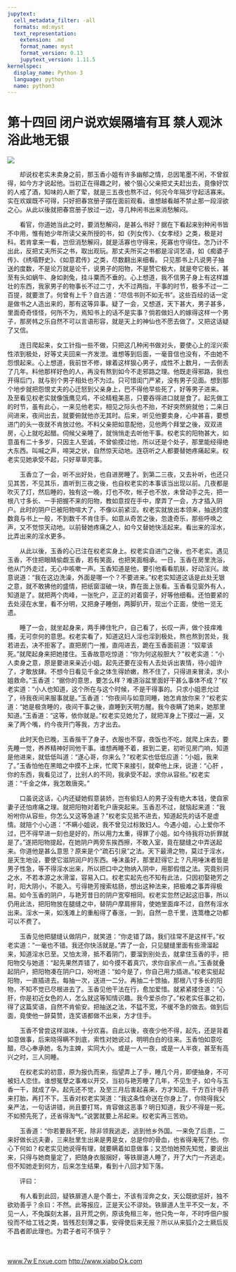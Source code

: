 ```yaml
---
jupytext:
  cell_metadata_filter: -all
  formats: md:myst
  text_representation:
    extension: .md
    format_name: myst
    format_version: 0.13
    jupytext_version: 1.11.5
kernelspec:
  display_name: Python 3
  language: python
  name: python3
---
```

# 第十四回 闭户说欢娱隔墙有耳 禁人观沐浴此地无银

![](image/cover.jpg)

　　却说权老实未卖身之前，那玉香小姐有许多幽郁之情，总因笔墨不闲，不曾叙得，如今方才说起他。当初正在得趣之时，被个狠心父亲把丈夫赶出去，竟像好饮的人戒了酒，知味的人断了荤，就是三五夜也熬不过，何况今年隔岁守起活寡来。实在欢娱既不可得，只好把春宫册子摆在面前观看。谁想越看越不禁止那一段淫欲之心。从此以後就把春宫册子放过一边，寻几种闲书出来消愁解闷。

　　看官，你道她当此之时，要消愁解闷，是甚么书好？据在下看起来别种闲书皆不中用，惟有她少年所读父亲所授的书，如《列女传》、《女孝经》之类，极是对科。若肯拿来一看，岂但消愁解闷，就是活寡也守得来，死寡也守得住。怎乃计不出此，反把丈夫所买之书，取出观玩。那丈夫所买之书都是淫词艺语，如《痴婆子传》、《绣塌野史》、《如意君传》之类，尽数翻出来细看。 只见那书上凡说男子抽送的度数，不是论万就是论千，说男子的阳物，不是赞它极大，就是夸它极长，甚至有头如蜗牛、身如剥兔，挂斗粟而不垂的。心上想道，我不信男子身上有这样雄壮的东西，我家男子的物事长不过二寸，大不过两指，干事的时节，极多不过一二百提，就要泄了。何曾有上千？自古道：“尽信书则不如无书”。这些百经的话一定是做书之人造出来的，那有这等异事。疑了一会，又想道，天下甚大，男子甚多，里面奇奇怪怪，何所不为，焉知书上的话不是实事？倘若做妇人的嫁得这样一个男子，那房帏之乐自然不可以言语形容，就是天上的神仙也不愿去做了。又把这话疑了又信。

　　连日爬起来，女工针指一些不做，只把这几种闲书做对头，要使心上的淫兴索性浓到极处，好等丈夫回来一齐发泄。谁想等到后面，一毫音信也没有，不由她不怨恨起来。心上想道，我前世不修，嫁着这样狠心男子，成性不上数月，一去倒丢了几年。料他那样好色的人，再没有熬到如今不走邪路之理。他既走得邪路，我也开得后门，就与别个男子相处也不为过。只可惜闺门严紧，没有男子见面。想到那个地步就把怨恨丈夫的心迁怒到父亲身上，巴不得他早些死了，好等男子进来。 及至看见权老实就像饿鹰见鸡，不论精粗美恶，只要吞得进口就是食了。起先做工的时节，虽有此心，一来见他老实，相见之际头也不抬，不好突然俯就他；二来日间进来，夜间出去，就要俯就他亦无其时。后来，听见他要卖身，心中甚喜，要想进门的头一夜就不肯放过他。不料父亲把如意配他，见他两个拜堂之後，双双进房，心上就吃起醋。伺候父亲睡了，就悄悄走去听他干事。权老实的阳物甚大，如意虽有二十多岁，只因主人至诚，不曾偷摸过他，所以还是个处子，那里能经得绝大东西。叫喊之声，啼哭之状，自然惊天动地。连窃听之人都要替她疼痛起来。权老实见她承受不起，只好草草完事。

　　玉香立了一会，听不出好处，也自进房睡了。到第二三夜，又去补听，也还只见其苦，不见其乐，直听到三夜之後，也自权老实的本事该当出现以前。几夜都是吹灭了灯，然后睡的，独有这一晚，灯也不吹，帐子也不放，未曾动手之先，把一根八寸多长、一手把握不来的阳物，教如意捏在手中，摩弄了一会，方才插入阴户。此时的阴户已被阳物喧大了，不像以前紧涩。权老实就放出本领来，抽送的度数竟与书上一般，不到数千不肯住手。如意从奇苦之後，忽逢奇乐，那些呼唤之声，又不觉惊天动地。以前替她疼痛之人，如今又替她快活起来。看出来的淫水，比弄出来的淫水更多。

　　从此以後，玉香的心已注在权老实身上。权老实自进门之後，也不老实。遇见玉香，不住把眼睛偷觑玉香，若有笑面，也把笑面相承。一日，玉香在房里洗浴，他从门外走过，无心中咳嗽一声。玉香知道是他，要引他看看肌肤，好动淫兴。故意说道：“我在这边洗澡，外面是哪一个？不要进来。”权老实知道这话是此处无银之意，就不敢拂他的盛情，把纸窗湿破一块，靠在面上张看。玉香看见窗外有人，知道是了。就把两个肉峰，一张牝户，正正的对着窗子，好等他细看。还怕要紧的去处浸在水里，看不分明，又把身子睡倒，两脚扒开，现出个正面，使他一览无遗。

　　睡了一会，就坐起身来，两手捧住牝户，自己看了，长叹一声，做个技痒难搔，无可奈何的意思。权老实看了，知道这妇人淫也淫到极处，熬也熬到苦处，我若进去，决不拒客了。直把房门一推，直闯进去，跪在玉香面前道：“奴辈该死。”就爬起身来把她搂住。玉香故意吃惊道：“你为何这般胆大？”权老实道：“小人卖身之意，原是要进来亲近小姐。起先还要在没有人去处诉出衷情，待小姐许了，才敢放肆。不想今日看见千金之体生得娇嫩，熬不住了，只得进来冒渎，求小姐救命。”玉香道：“据你的意思，要怎么样？难道浴盆里面好干甚么事体不成？”权老实道：“小人也知道，这个所在与这个时候，不是干得事的。只求小姐恩允过了，待我夜间来服事就是。”玉香道：“你夜间与如意同睡，她怎肯放你来？”权老实道：“她是极贪睡的，夜间干事之後，直睡到天明方醒。我今夜瞒了她来，她那里知道。”玉香道：“这等，依你就是。”权老实见她允了，就把浑身上下摸过一遍，又亲了两个嘴，约今夜开门等我，方才出去。

　　此时天色已晚，玉香揩干了身子，衣服也不穿，夜饭也不吃，就爬上床去，要先睡一觉，养养精神好同他干事。谁想再睡不着，捱到二更，初听见房门响，知道是他进来，就低低叫道：“遂心哥，你来么？”权老实也低低应道：“小姐，我来了。”玉香怕他在黑暗之中摸不上床，忙爬下来接引，就牵他上床，说道：“心肝 ，你的东西，我看见过了，比别人的不同，我承受不起，求你从容些。”权老实道：“千金之体，我怎敢唐突。”

　　口虽说这话，心内还疑她假意装娇，岂有偷妇人的男子没有绝大本钱，使自家妻子还怕疼痛之理。就把阳物对着牝户唐突起来。玉香忍不过，就恼起来道：“我吩咐你从容些，你怎么又这等急遽？”权老实见抵不进去，知道起先的话不是虚情。就陪个小心道：“不瞒小姐说，我不曾见过标致妇人。今遇小姐，心上爱你不过，巴不得早进一刻也是好的，所以用力太重，得罪了小姐。如今待我将功折罪就是了。”遂把阳物提起，在她阴户两旁东挨西擦，不敢入室，竟在腿缝之中弄送起来。你道他是甚么意思？原来是个“疏石引泉”之法。天下最滑之物，莫过于淫水，是天生地设，要使它滋阴润户的东西。唾沫虽好，那里赶得它上？凡用唾沫者皆是男子性急，等不得淫水出来，所以把口中之物纳入阴中，用那假借之法。究竟别洞之水，不若本源之水滑溜，容易入口。权老实起先也不知有此法，只因初娶艳芳之时，阳大阴小，不能入。亏得艳芳搜索枯肠，想出这种法来，把极难之事弄得极易。如今玉香的阴户，与艳芳昔日的阴户宽窄相同。权老实忽然记起这旧事，所以仍用此法，把阳物放在腿缝之中，替阴户摩肩擦背，使她里面痒不过，自然有淫水出来。淫水一来，如浅滩上的重船得了春涨，一到，自然一息千里，连篙橹之功都可以不费了。

　　玉香见他把腿缝认做阴户，就笑道：“你走错了路，我们往常不是这样干。”权老实道：“一毫也不错。我还你快活就是。”弄了一会，只见腿缝里面有些滑溜起来，知道淫水已至。又怕太滑，抵不着阴门，要溜到别处去，就拿住玉香的手，把阳物交与她道：“起先果然弄错了，如今摸不着真穴，求你自家点一点。”玉香就叠起阴户，把阳物凑在阴户口，吩咐道：“如今是了，你自己用力插进。”权老实挺起阳物，一直插进去。每抽一次，送进一二分。再抽二十馀抽，那根八寸多长的阳物，不知不觉已尽根进去了。玉香见他干法在行，愈加爱惜。就紧紧搂住道：“心肝，你是初近女色的人，怎么就这等知情识趣。我今爱杀你了。”权老实任事之初，得了这篇奖语，自然不肯偷安。把抽送之法，不猛不宽，不缓不急的做去。做到后面，竟使他一辞莫赞，连奖语都做不出来，方才住手。

　　玉香不曾尝这样滋味，十分欢喜。自此以後，夜夜少他不得，起先，还是背着如意做事，后来晓得瞒不到底，索性对她说过，明明白白的往来。玉香怕如意吃醋，尽心奉承她，名为主婢，实同大小。或是一人一夜，或是一人半夜，甚至有高兴之时，三人同睡。

　　在权老实的初意，原为报仇而来，指望弄上了手，睡几个月，即便抽身，不可被妇人恋住。谁想冤孽之事难以开交，当初与艳芳睡了几年，不见生子，如今与玉香一干，就成了孕。起先还不觉，及至三月后害起喜来，方才知道。千方百计寻药来打胎，再打不下。玉香对权老实哭道：“我这条性命送在你身上了，你晓得我父亲严法，一句话讲错，尚且要打骂，肯容做这恶事？明日知道，我少不得是一死。不如预先死了，还省得淘气。”说罢就要上吊起来。权老实再三苦劝。

　　玉香道：“你若要我不死，除非领我逃走，逃到他乡外国。一来免了后患，二来好做长远夫妻，三来肚里生出来是男是女，总是你的骨血，也省得淹死了他。你心下何如？权老实见她说得有理，就要瞒着如意做事；又恐怕她预先知觉，要说出来，只得与她商量定了，把随身衣服捆好，等铁扉道人睡了，开了大门一齐逃走。但不知她走到何方，后来怎生结果，看到十八回才知下落。

　　评曰：

　　有人看到此回，疑铁扉道人是个善士，不该有淫奔之女，天公既欲惩奸，独不欲劝善乎？余曰：不然。此等报应，正是天公不谬处。铁扉道人生平不交一友，不见一人，不免蹊刻太甚，且开荒之例，原该免租三年，他只免一年，不时呼佃户服役而不给工钱之类，皆残忍刻薄之事，安得使后来无报？所以从来狐介之士厥后反不昌者即此理也。为君子者可不慎乎？

　　

  www.7wＥnxue.com  http://www.xiaboＯk.com

